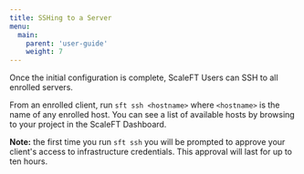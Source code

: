 ```yaml
---
title: SSHing to a Server
menu:
  main:
    parent: 'user-guide'
    weight: 7
---
```


Once the initial configuration is complete, ScaleFT Users can SSH to all
enrolled servers.

From an enrolled client, run `sft ssh <hostname>` where `<hostname>` is
the name of any enrolled host. You can see a list of available hosts by
browsing to your project in the ScaleFT Dashboard.

**Note:** the first time you run `sft ssh` you will be prompted to approve your
client's access to infrastructure credentials. This approval will last for up to
ten hours.
